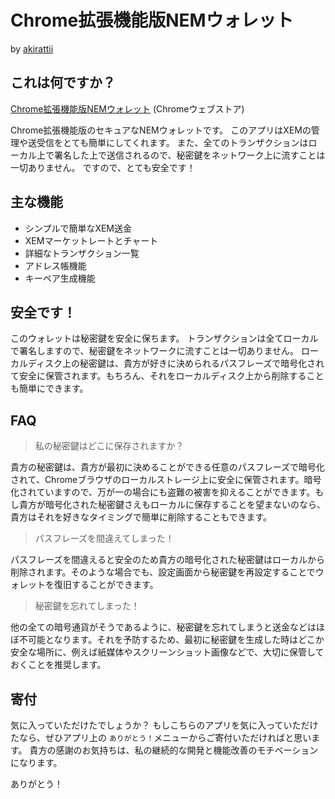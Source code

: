 # Chrome拡張機能版NEMウォレット
  
  by [akirattii](https://plus.google.com/+AkiraTanakaakirattii)

## これは何ですか？

[Chrome拡張機能版NEMウォレット](https://chrome.google.com/webstore/) (Chromeウェブストア)  
  
Chrome拡張機能版のセキュアなNEMウォレットです。
このアプリはXEMの管理や送受信をとても簡単にしてくれます。
また、全てのトランザクションはローカル上で署名した上で送信されるので、秘密鍵をネットワーク上に流すことは一切ありません。
ですので、とても安全です！


## 主な機能

- シンプルで簡単なXEM送金
- XEMマーケットレートとチャート
- 詳細なトランザクション一覧
- アドレス帳機能
- キーペア生成機能


## 安全です！

このウォレットは秘密鍵を安全に保ちます。
トランザクションは全てローカルで署名しますので、秘密鍵をネットワークに流すことは一切ありません。
ローカルディスク上の秘密鍵は、貴方が好きに決められるパスフレーズで暗号化されて安全に保管されます。もちろん、それをローカルディスク上から削除することも簡単にできます。


## FAQ

> 私の秘密鍵はどこに保存されますか？

貴方の秘密鍵は、貴方が最初に決めることができる任意のパスフレーズで暗号化されて、Chromeブラウザのローカルストレージ上に安全に保管されます。暗号化されていますので、万が一の場合にも盗難の被害を抑えることができます。もし貴方が暗号化された秘密鍵さえもローカルに保存することを望まないのなら、貴方はそれを好きなタイミングで簡単に削除することもできます。

> パスフレーズを間違えてしまった！

パスフレーズを間違えると安全のため貴方の暗号化された秘密鍵はローカルから削除されます。そのような場合でも、設定画面から秘密鍵を再設定することでウォレットを復旧することができます。

> 秘密鍵を忘れてしまった！

他の全ての暗号通貨がそうであるように、秘密鍵を忘れてしまうと送金などはほぼ不可能となります。それを予防するため、最初に秘密鍵を生成した時はどこか安全な場所に、例えば紙媒体やスクリーンショット画像などで、大切に保管しておくことを推奨します。


## 寄付

気に入っていただけたでしょうか？
もしこちらのアプリを気に入っていただけたなら、ぜひアプリ上の `ありがとう！`メニューからご寄付いただければと思います。
貴方の感謝のお気持ちは、私の継続的な開発と機能改善のモチベーションになります。
  
ありがとう！